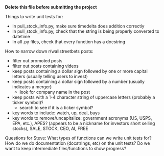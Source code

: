 
**Delete this file before submitting the project**


Things to write unit tests for:

- In pull_stock_info.py, make sure timedelta does addition correctly
- In pull_stock_info.py, check that the string is being properly converted to datetime
- In all .py files, check that every function has a docstring


How to narrow down r/wallstreetbets posts:
- filter out promoted posts
- filter out posts containing videos
- keep posts containing a dollar sign followed by one or more capital letters (usually telling users to invest)
- keep posts containing a dollar sign followed by a number (usually indicates a merger)
    - look for company name in the post
- keep posts with a 1-4 character string of uppercase letters (probably a ticker symbol)?
    - search to see if it is a ticker symbol?
- key words to include: watch, up, deal, buys
- key words to remove/uncapitalize: government acronyms (US, USPS, EPA, etc.), APES? (appears to be a nickname for investors short selling stocks), SALE, STOCK, CEO, AI, FREE

Questions for Steve:
What types of functions can we write unit tests for?
How do we do documentation (docstrings, etc) on the unit tests?
Do we want to keep intermediate files/functions to show progress?